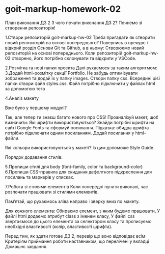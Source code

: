 # goit-markup-homework-02

План виконання ДЗ 2 З чого почати виконання ДЗ 2? Почнемо зі створення
репозиторія!

1.Створи репозиторій goit-markup-hw-02 Треба пригадати як створити новий
репозиторій на основі попереднього? Повернись в прекурс і відкрий розділ Основи
Git та Github, а в ньому: Створюємо новий репозиторій на основі попереднього.
Коли репозиторій goit-markup-hw-02 створено, його потрібно склонувати та
відкрити у VSCode.

2.Розмітка та нові папки проєкта Далі рухаємося за таким алгоритмом: 3.Додай
html-розмітку секції Portfolio. Не забудь оптимізувати зображення та додай їх у
папку images. Створи папку css. Всередині цієї папки створи файл styles.css.
Файл потрібно підключити у файлах html за допомогою тега <link>

4.Аналіз макету

Вже було у першому модулі?

Так, але тепер ти знаєш багато нового про CSS! Проаналізуй макет, щоб визначити:
Які шрифти використовуються? Знайди потрібні шрифти на сайті Google Fonts та
сформуй посилання. Підказка: обидва шрифта потрібно підключати одним посиланням.
Додай посилання у html-файли.

Які кольори використовуються у макеті? Із цим допоможе Style Guide.

Порядок додавання стилів:

5.Пропиши стилі для body (font-family, color та background-color) 6.Пропиши
CSS-правила для скидання дефолтного підкреслення для посилань та маркерів у
списках.

7.Робота зі стилями елементів Коли попередні пункти виконані, час розпочати
працювати зі стилями елементів.

Пам’ятай, що рухаємось зліва направо і зверху вниз по макету.

Для кожного елемента: Обираємо елемент, з яким будемо працювати, У файлі html
додаємо атрибут class з іменем класу, У файлі css звертаємося до цього елемента
за селектором класу та прописуємо необхідні властивості (колір, властивості
шрифта).

Перед тим, як здати готове ДЗ 2, перевір що воно відповідає всім Критеріям
приймання роботи наставником, що перелічені у вкладці Домашнє завдання.
